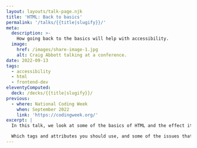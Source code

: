 ```yaml
---
layout: layouts/talk-page.njk
title: 'HTML: Back to basics'
permalink: '/talks/{{title|slugify}}/'
meta:
  description: >-
    How going back to the basics will help with accessibility.
  image:
    href: /images/share-image-1.jpg
    alt: Craig Abbott talking at a conference.
date: 2022-09-13
tags:
  - accessibility
  - html
  - frontend-dev
eleventyComputed:
  deck: /decks/{{title|slugify}}/
previous:
  - where: National Coding Week
    when: September 2022
    link: 'https://codingweek.org/'
excerpt: |
  In this talk, we look at some of the basics of HTML and the effect it has on accessibility.

  Which tags and attributes you should use, and some of the issues that arise when you don't use them correctly.
---
```

